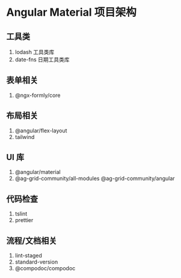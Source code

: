 # Angular Material 项目架构

## 工具类

1. lodash 工具类库
2. date-fns 日期工具类库

## 表单相关

1. @ngx-formly/core

## 布局相关

1. @angular/flex-layout
2. tailwind

## UI 库

1. @angular/material
2. @ag-grid-community/all-modules @ag-grid-community/angular

## 代码检查

1. tslint
2. prettier

## 流程/文档相关

1. lint-staged
2. standard-version
3. @compodoc/compodoc
